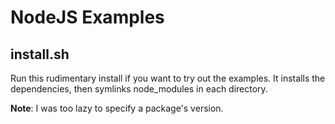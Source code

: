 # NodeJS Examples

## install.sh

Run this rudimentary install if you want to try out the examples.  It installs
the dependencies, then symlinks node_modules in each directory.

**Note**: I was too lazy to specify a package's version.
